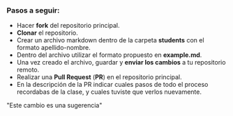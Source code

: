 ### Pasos a seguir:

- Hacer **fork** del repositorio principal.
- **Clonar** el repositorio.
- Crear un archivo markdown dentro de la carpeta **students** con el formato apellido-nombre.
- Dentro del archivo utilizar el formato propuesto en **example.md**.
- Una vez creado el archivo, guardar y **enviar los cambios** a tu repositorio remoto.
- Realizar una **Pull Request** (**PR**) en el repositorio principal.
- En la descripción de la PR indicar cuales pasos de todo el proceso recordabas de la clase, y cuales tuviste que verlos nuevamente.

"Este cambio es una sugerencia" 
